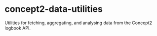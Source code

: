# concept2-data-utilities
Utilities for fetching, aggregating, and analysing data from the Concept2 logbook API.
